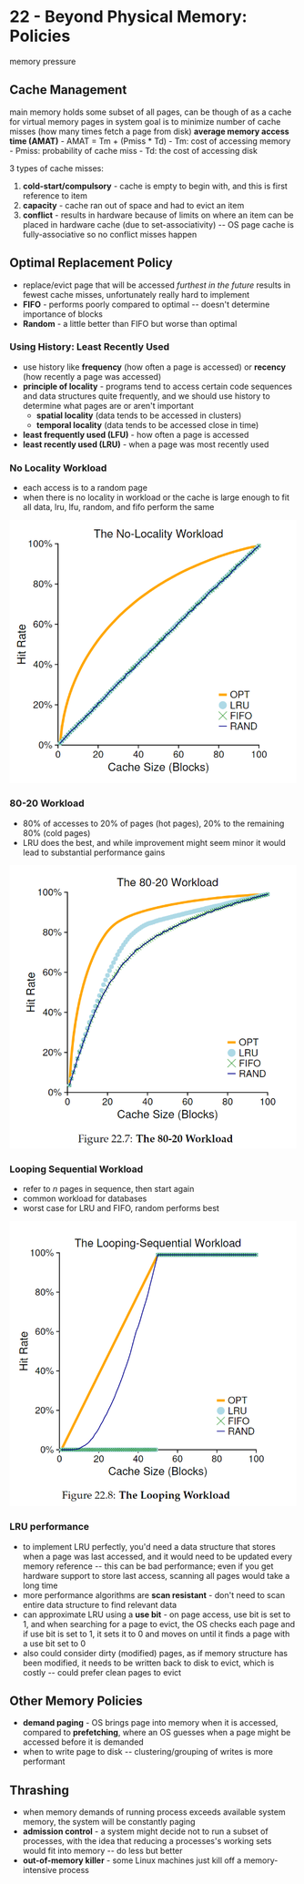 # 22 - Beyond Physical Memory: Policies

memory pressure

## Cache Management
main memory holds some subset of all pages, can be though of as a cache for virtual memory pages in system
goal is to minimize number of cache misses (how many times fetch a page from disk)
**average memory access time (AMAT)** - AMAT = Tm + (Pmiss * Td)
    - Tm: cost of accessing memory
    - Pmiss: probability of cache miss
    - Td: the cost of accessing disk

3 types of cache misses:
1. **cold-start/compulsory** - cache is empty to begin with, and this is first reference to item
2. **capacity** - cache ran out of space and had to evict an item
3. **conflict** - results in hardware because of limits on where an item can be placed in hardware cache (due to set-associativity) -- OS page cache is fully-associative so no conflict misses happen

## Optimal Replacement Policy
- replace/evict page that will be accessed _furthest in the future_ results in fewest cache misses, unfortunately really hard to implement
- **FIFO** - performs poorly compared to optimal -- doesn't determine importance of blocks
- **Random** - a little better than FIFO but worse than optimal

### Using History: Least Recently Used
- use history like **frequency** (how often a page is accessed) or **recency** (how recently a page was accessed)
- **principle of locality** - programs tend to access certain code sequences and data structures quite frequently, and we should use history to determine what pages are or aren't important
  - **spatial locality** (data tends to be accessed in clusters)
  - **temporal locality** (data tends to be accessed close in time)
- **least frequently used (LFU)** - how often a page is accessed
- **least recently used (LRU)** - when a page was most recently used

### No Locality Workload
- each access is to a random page
- when there is no locality in workload or the cache is large enough to fit all data, lru, lfu, random, and fifo perform the same

![no locality](no-locality.png)

### 80-20 Workload
- 80% of accesses to 20% of pages (hot pages), 20% to the remaining 80% (cold pages)
- LRU does the best, and while improvement might seem minor it would lead to substantial performance gains

![80 20](80-20.png)

### Looping Sequential Workload
- refer to _n_ pages in sequence, then start again
- common workload for databases
- worst case for LRU and FIFO, random performs best

![looping sequential](looping-sequential.png)

### LRU performance
- to implement LRU perfectly, you'd need a data structure that stores when a page was last accessed, and it would need to be updated every memory reference -- this can be bad performance; even if you get hardware support to store last access, scanning all pages would take a long time
- more performance algorithms are **scan resistant** - don't need to scan entire data structure to find relevant data
- can approximate LRU using a **use bit** - on page access, use bit is set to 1, and when searching for a page to evict, the OS checks each page and if use bit is set to 1, it sets it to 0 and moves on until it finds a page with a use bit set to 0
- also could consider dirty (modified) pages, as if memory structure has been modified, it needs to be written back to disk to evict, which is costly -- could prefer clean pages to evict

## Other Memory Policies
- **demand paging** - OS brings page into memory when it is accessed, compared to **prefetching**, where an OS guesses when a page might be accessed before it is demanded
- when to write page to disk -- clustering/grouping of writes is more performant

## Thrashing
- when memory demands of running process exceeds available system memory, the system will be constantly paging
- **admission control** - a system might decide not to run a subset of processes, with the idea that reducing a processes's working sets would fit into memory -- do less but better
- **out-of-memory killer** - some Linux machines just kill off a memory-intensive process
